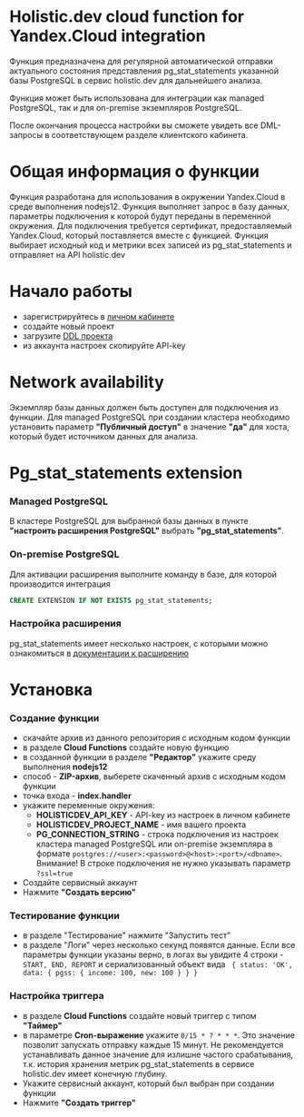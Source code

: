 # Holistic.dev cloud function for Yandex.Cloud integration

Функция предназначена для регулярной автоматической отправки актуального состояния представления pg_stat_statements указанной базы PostgreSQL в сервис holistic.dev для дальнейшего анализа.

Функция может быть использована для интеграции как managed PostgreSQL, так и для on-premise экземпляров PostgreSQL.

После окончания процесса настройки вы сможете увидеть все DML-запросы в соответствующем разделе клиентского кабинета.

# Общая информация о функции
Функция разработана для использования в окружении Yandex.Cloud в среде выполнения nodejs12.
Функция выполняет запрос в базу данных, параметры подключения к которой будут переданы в переменной окружения. Для подключения требуется сертификат, предоставляемый Yandex.Cloud, который поставляется вместе с функцией.
Функция выбирает исходный код и метрики всех записей из pg_stat_statements и отправляет на API holistic.dev

# Начало работы
- зарегистрируйтесь в [личном кабинете](https://app.holistic.dev/)
- создайте новый проект
- загрузите [DDL проекта](https://docs.holistic.dev/#database-schema-ddl)
- из аккаунта настроек скопируйте API-key

# Network availability
Экземпляр базы данных должен быть доступен для подключения из функции.
Для managed PostgreSQL при создании кластера необходимо установить параметр **"Публичный доступ"** в значение **"да"** для хоста, который будет источником данных для анализа.


# Pg_stat_statements extension
### Managed PostgreSQL
В кластере PostgreSQL для выбранной базы данных в пункте **"настроить расширения PostgreSQL"** выбрать **"pg_stat_statements"**.

### On-premise PostgreSQL
Для активации расширения выполните команду в базе, для которой производится интеграция

```sql
CREATE EXTENSION IF NOT EXISTS pg_stat_statements;
```

### Настройка расширения
pg_stat_statements имеет несколько настроек, с которыми можно ознакомиться в [документации к расширению](https://www.postgresql.org/docs/current/pgstatstatements.html#id-1.11.7.38.8)

# Установка
### Создание функции
- скачайте архив из данного репозитория с исходным кодом функции
- в разделе **Cloud Functions** создайте новую функцию
- в созданной функции в разделе **"Редактор"** укажите среду выполнения **nodejs12**
- cпособ - **ZIP-архив**, выберете скаченный архив с исходным кодом функции
- точка входа - **index.handler**
- укажите переменные окружения:
  - **HOLISTICDEV_API_KEY** - API-key из настроек в личном кабинете
  - **HOLISTICDEV_PROJECT_NAME** - имя вашего проекта
  - **PG_CONNECTION_STRING** - строка подключения из настроек кластера managed PostgreSQL или on-premise экземпляра в формате ```postgres://<user>:<password>@<host>:<port>/<dbname>```. Внимание! В строке подключения не нужно указывать параметр ```?ssl=true```
- Создайте сервисный аккаунт
- Нажмите **"Создать версию"**

### Тестирование функции 
- в разделе "Тестирование" нажмите "Запустить тест"
- в разделе "Логи" через несколько секунд появятся данные. Если все параметры функции указаны верно, в логах вы увидите 4 строки - ```START, END, REPORT``` и сериализованный объект вида ```
{ status: 'OK', data: { pgss: { income: 100, new: 100 } } }```

### Настройка триггера
- в разделе **Cloud Functions** создайте новый триггер с типом **"Таймер"**
- в параметре **Cron-выражение** укажите ```0/15 * ? * * *```. Это значение позволит запускать отправку каждые 15 минут. Не рекомендуется устанавливать данное значение для излишне частого срабатывания, т.к. история хранения метрик pg_stat_statements в сервисе holistic.dev  имеет конечную глубину.
- Укажите сервисный аккаунт, который был выбран при создании функции
- Нажмите **"Создать триггер"**